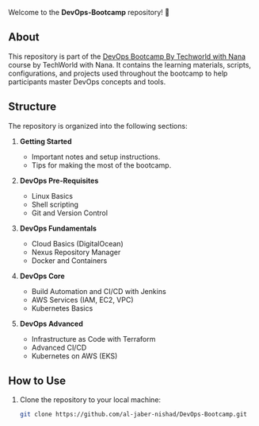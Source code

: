 Welcome to the **DevOps-Bootcamp** repository! 🎉

## About

This repository is part of the [DevOps Bootcamp By Techworld with Nana](https://www.techworld-with-nana.com/devops-bootcamp) course by TechWorld with Nana. It contains the learning materials, scripts, configurations, and projects used throughout the bootcamp to help participants master DevOps concepts and tools.

## Structure

The repository is organized into the following sections:

1. **Getting Started**
   - Important notes and setup instructions.
   - Tips for making the most of the bootcamp.

2. **DevOps Pre-Requisites**
   - Linux Basics
   - Shell scripting
   - Git and Version Control

3. **DevOps Fundamentals**
   - Cloud Basics (DigitalOcean)
   - Nexus Repository Manager
   - Docker and Containers

4. **DevOps Core**
   - Build Automation and CI/CD with Jenkins
   - AWS Services (IAM, EC2, VPC)
   - Kubernetes Basics

5. **DevOps Advanced**
   - Infrastructure as Code with Terraform
   - Advanced CI/CD
   - Kubernetes on AWS (EKS)

## How to Use

1. Clone the repository to your local machine:
   ```bash
   git clone https://github.com/al-jaber-nishad/DevOps-Bootcamp.git
